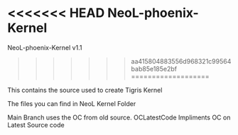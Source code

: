 <<<<<<< HEAD
NeoL-phoenix-Kernel
=======
NeoL-phoenix-Kernel v1.1
>>>>>>> aa415804883556d968321c99564bab85e185e2bf
===================

This contains the source used to create Tigris Kernel

The files you can find in NeoL Kernel Folder

Main Branch uses the OC from old source.
OCLatestCode Impliments OC on Latest Source code
